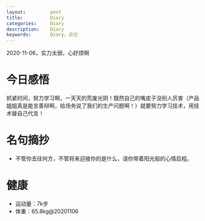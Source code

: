 ```yaml
---
layout:     	post
title:      	Diary
categories: 	Diary
description:   	Diary
keywords: 		Diary，日记 
---
```


2020-11-06，实力太弱，心好烦啊

# 今日感悟

抓紧时间，努力学习啊，一天天的荒废光阴！既然自己的嘴皮子没别人厉害（产品姐姐真是能言善辩啊，给场务说了我们的生产问题啊！）就要努力学习技术，用技术替自己代言！

# 名句摘抄

-  不管你去往何方，不管将来迎接你的是什么，请你带着阳光般的心情启程。

# 健康

- 运动量：7k步
- 体重：65.8kg@20201106



















